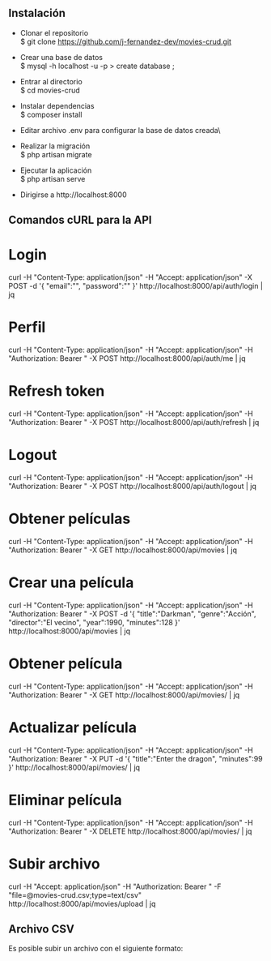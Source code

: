 ## Instalación

- Clonar el repositorio\
$ git clone https://github.com/j-fernandez-dev/movies-crud.git

- Crear una base de datos\
$ mysql -h localhost -u <usuario> -p
\> create database <db>;

- Entrar al directorio\
$ cd movies-crud

- Instalar dependencias\
$ composer install

- Editar archivo .env para configurar la base de datos creada\

- Realizar la migración\
$ php artisan migrate

- Ejecutar la aplicación\
$ php artisan serve

- Dirigirse a http://localhost:8000

## Comandos cURL para la API

# Login

curl -H "Content-Type: application/json" -H "Accept: application/json" -X POST -d '{ "email":"<email>", "password":"<password>" }' http://localhost:8000/api/auth/login | jq

# Perfil

curl -H "Content-Type: application/json" -H "Accept: application/json" -H "Authorization: Bearer <token>" -X POST http://localhost:8000/api/auth/me | jq

# Refresh token

curl -H "Content-Type: application/json" -H "Accept: application/json" -H "Authorization: Bearer <token>" -X POST http://localhost:8000/api/auth/refresh | jq

# Logout

curl -H "Content-Type: application/json" -H "Accept: application/json" -H "Authorization: Bearer <token>" -X POST http://localhost:8000/api/auth/logout | jq

# Obtener películas

curl -H "Content-Type: application/json" -H "Accept: application/json" -H "Authorization: Bearer <token>" -X GET http://localhost:8000/api/movies | jq

# Crear una película

curl -H "Content-Type: application/json" -H "Accept: application/json" -H "Authorization: Bearer <token>" -X POST -d '{ "title":"Darkman", "genre":"Acción", "director":"El vecino", "year":1990, "minutes":128 }' http://localhost:8000/api/movies | jq

# Obtener película

curl -H "Content-Type: application/json" -H "Accept: application/json" -H "Authorization: Bearer <token>" -X GET http://localhost:8000/api/movies/<id> | jq

# Actualizar película

curl -H "Content-Type: application/json" -H "Accept: application/json" -H "Authorization: Bearer <token>" -X PUT -d '{ "title":"Enter the dragon", "minutes":99 }' http://localhost:8000/api/movies/<id> | jq

# Eliminar película

curl -H "Content-Type: application/json" -H "Accept: application/json" -H "Authorization: Bearer <token>" -X DELETE http://localhost:8000/api/movies/<id> | jq

# Subir archivo

curl -H "Accept: application/json" -H "Authorization: Bearer <token>" -F "file=@movies-crud.csv;type=text/csv" http://localhost:8000/api/movies/upload | jq

## Archivo CSV

Es posible subir un archivo con el siguiente formato:

<title>;<genre>;<director>;<year>;<minutes>

En el directorio principal se encuentra el archivo movies-cruc.csv como ejemplo:

The lord of the rings;Action;Peter Jackson;2001;178
Enter the dragon;Action;Robert Clouse;1973;102
Léon;Drama;Luc Besson;1994;110
The Godfather;Drama;Coppola;1972;175
Tinker Tailor Soldier Spy;Thriller;Tomas Alfredson;2011;122
The Matrix;Sci-Fi;Wachowski;1999;136
Point Break;Action;Kathryn Bigelow;1991;122
